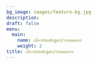```yaml
---
bg_image: images/feature-bg.jpg
description: 
draft: false
menu:
  main:
    name: เกี่ยวกับหลักสูตร/กำหนดการ
    weight: 2
title: เกี่ยวกับหลักสูตร/กำหนดการ
---
```


